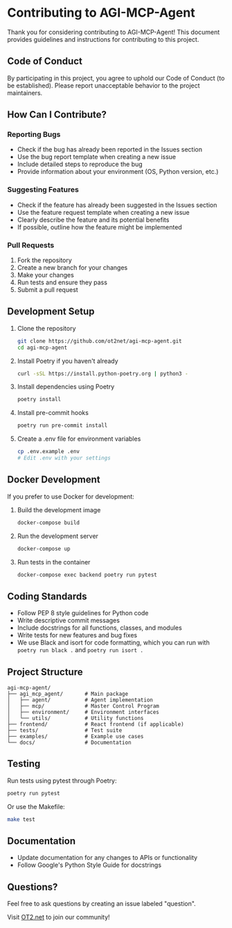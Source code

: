 # Contributing to AGI-MCP-Agent

Thank you for considering contributing to AGI-MCP-Agent! This document provides guidelines and instructions for contributing to this project.

## Code of Conduct

By participating in this project, you agree to uphold our Code of Conduct (to be established). Please report unacceptable behavior to the project maintainers.

## How Can I Contribute?

### Reporting Bugs

- Check if the bug has already been reported in the Issues section
- Use the bug report template when creating a new issue
- Include detailed steps to reproduce the bug
- Provide information about your environment (OS, Python version, etc.)

### Suggesting Features

- Check if the feature has already been suggested in the Issues section
- Use the feature request template when creating a new issue
- Clearly describe the feature and its potential benefits
- If possible, outline how the feature might be implemented

### Pull Requests

1. Fork the repository
2. Create a new branch for your changes
3. Make your changes
4. Run tests and ensure they pass
5. Submit a pull request

## Development Setup

1. Clone the repository
   ```bash
   git clone https://github.com/ot2net/agi-mcp-agent.git
   cd agi-mcp-agent
   ```

2. Install Poetry if you haven't already
   ```bash
   curl -sSL https://install.python-poetry.org | python3 -
   ```

3. Install dependencies using Poetry
   ```bash
   poetry install
   ```

4. Install pre-commit hooks
   ```bash
   poetry run pre-commit install
   ```

5. Create a .env file for environment variables
   ```bash
   cp .env.example .env
   # Edit .env with your settings
   ```

## Docker Development

If you prefer to use Docker for development:

1. Build the development image
   ```bash
   docker-compose build
   ```

2. Run the development server
   ```bash
   docker-compose up
   ```

3. Run tests in the container
   ```bash
   docker-compose exec backend poetry run pytest
   ```

## Coding Standards

- Follow PEP 8 style guidelines for Python code
- Write descriptive commit messages
- Include docstrings for all functions, classes, and modules
- Write tests for new features and bug fixes
- We use Black and isort for code formatting, which you can run with `poetry run black .` and `poetry run isort .`

## Project Structure

```
agi-mcp-agent/
├── agi_mcp_agent/       # Main package
│   ├── agent/           # Agent implementation
│   ├── mcp/             # Master Control Program
│   ├── environment/     # Environment interfaces
│   └── utils/           # Utility functions
├── frontend/            # React frontend (if applicable)
├── tests/               # Test suite
├── examples/            # Example use cases
└── docs/                # Documentation
```

## Testing

Run tests using pytest through Poetry:

```bash
poetry run pytest
```

Or use the Makefile:

```bash
make test
```

## Documentation

- Update documentation for any changes to APIs or functionality
- Follow Google's Python Style Guide for docstrings

## Questions?

Feel free to ask questions by creating an issue labeled "question".

Visit [OT2.net](https://ot2.net) to join our community! 